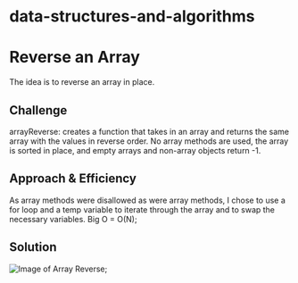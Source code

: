# data-structures-and-algorithms

# Reverse an Array

The idea is to reverse an array in place. 

## Challenge

arrayReverse: creates a function that takes in an array and returns the same array with the values in reverse order.  No array methods are used, the array is sorted in place, and empty arrays and non-array objects return -1.

## Approach & Efficiency

As array methods were disallowed as were array methods, I chose to use a for loop and a temp variable to iterate through the array and to swap the necessary variables.  Big O = O(N);

## Solution

![Image of Array Reverse]('/assets/array_reverse.jpg');